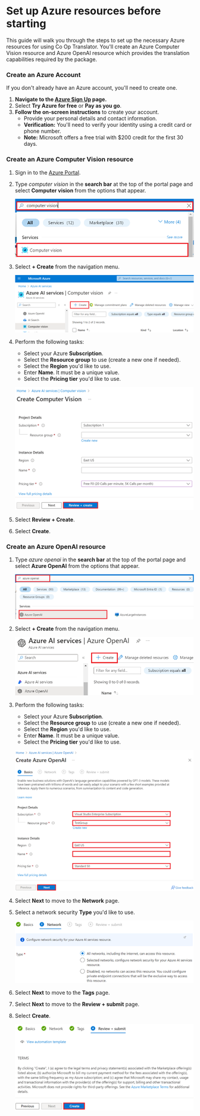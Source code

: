 # Set up Azure resources before starting

This guide will walk you through the steps to set up the necessary Azure resources for using Co Op Translator. You'll create an Azure Computer Vision resource and Azure OpenAI resource which provides the translation capabilities required by the package.

### Create an Azure Account

If you don't already have an Azure account, you'll need to create one.

1. **Navigate to the [Azure Sign Up](https://azure.microsoft.com/free/) page.**
2. Select **Try Azure for free** or **Pay as you go**.
3. **Follow the on-screen instructions** to create your account.
   - Provide your personal details and contact information.
   - **Verification:** You'll need to verify your identity using a credit card or phone number.
   - **Note:** Microsoft offers a free trial with \$200 credit for the first 30 days.

### Create an Azure Computer Vision resource

1. Sign in to the [Azure Portal](https://portal.azure.com/).

1. Type *computer vision* in the **search bar** at the top of the portal page and select **Computer vision** from the options that appear.

    ![Type computervision.](../imgs/type-computervision.png)

1. Select **+ Create** from the navigation menu.

    ![Select create.](../imgs/create-computervision.png)

1. Perform the following tasks:

    - Select your Azure **Subscription**.
    - Select the **Resource group** to use (create a new one if needed).
    - Select the **Region** you'd like to use.
    - Enter **Name**. It must be a unique value.
    - Select the **Pricing tier** you'd like to use.

    ![Fill computer vision.](../imgs/fill-computervision.png)

1. Select **Review + Create**.

1. Select **Create**.

### Create an Azure OpenAI resource

1. Type *azure openai* in the **search bar** at the top of the portal page and select **Azure OpenAI** from the options that appear.

    ![Type Azure OpenAI.](../imgs/type-azure-openai.png)

1. Select **+ Create** from the navigation menu.

    ![Create Azure OpenAI.](../imgs/create-azure-openai.png)

1. Perform the following tasks:

    - Select your Azure **Subscription**.
    - Select the **Resource group** to use (create a new one if needed).
    - Select the **Region** you'd like to use.
    - Enter **Name**. It must be a unique value.
    - Select the **Pricing tier** you'd like to use.

    ![Fill Azure OpenAI.](../imgs/fill-azureopenai.png)

1. Select **Next** to move to the **Network** page.

1. Select a network security **Type** you'd like to use.

    ![Select a network security Type.](../imgs/select-azureopenai-security-type.png)

1. Select **Next** to move to the **Tags** page.

1. Select **Next** to move to the **Review + submit** page.

1. Select **Create**.

    ![Select Create.](../imgs/create-azure-openai-complete.png)
